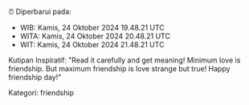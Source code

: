 ⏰ Diperbarui pada:
- WIB: Kamis, 24 Oktober 2024 19.48.21 UTC
- WITA: Kamis, 24 Oktober 2024 20.48.21 UTC
- WIT: Kamis, 24 Oktober 2024 21.48.21 UTC

Kutipan Inspiratif:
"Read it carefully and get meaning! Minimum love is friendship. But maximum friendship is love strange but true! Happy friendship day!"


Kategori: friendship

